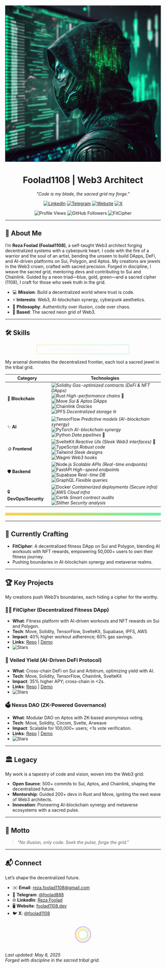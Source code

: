 <p align="center">
  <img src="https://raw.githubusercontent.com/foolad1108/foolad1108/main/image.jpeg" alt="Luxury Jewel Cyberpunk Banner" width="600"/>
</p>

<h1 align="center">Foolad1108 | Web3 Architect</h1>

<p align="center">
  <em>"Code is my blade, the sacred grid my forge."</em>
</p>

<p align="center">
  <a href="https://www.linkedin.com/in/reza-foolad-0abaab22b"><img src="https://img.shields.io/badge/LinkedIn-%230A66C2.svg?logo=linkedin&style=flat-square&labelColor=%230A66C2&color=%23F5F5F5" alt="LinkedIn"/></a>
  <a href="https://t.me/foolad888"><img src="https://img.shields.io/badge/Telegram-%230088CC.svg?logo=telegram&style=flat-square&labelColor=%230088CC&color=%23F5F5F5" alt="Telegram"/></a>
  <a href="https://foolad1108.dev"><img src="https://img.shields.io/badge/Website-%2300FA9A.svg?logo=google-chrome&style=flat-square&labelColor=%2300FA9A&color=%23F5F5F5" alt="Website"/></a>
  <a href="https://x.com/foolad1108"><img src="https://img.shields.io/badge/X-%23000000.svg?logo=x&style=flat-square&labelColor=%23000000&color=%23F5F5F5" alt="X"/></a>
</p>

<p align="center">
  <img src="https://komarev.com/ghpvc/?username=foolad1108&color=00FF00&labelColor=00FF00&style=flat-square&label=Profile%20Views&color=%23F5F5F5" alt="Profile Views"/>
  <img src="https://img.shields.io/github/followers/foolad1108?logo=github&style=social&labelColor=00FF00&color=%23F5F5F5" alt="GitHub Followers"/>
  <img src="https://img.shields.io/badge/Now%20Building-FitCipher-%2300FF00.svg?logo=git&style=flat-square&labelColor=%2300FF00&color=%23F5F5F5" alt="FitCipher"/>
</p>

---

## 🌌 About Me
I’m **Reza Foolad (Foolad1108)**, a self-taught Web3 architect forging decentralized systems with a cyberpunk heart. I code with the fire of a warrior and the soul of an artist, bending the unseen to build DApps, DeFi, and AI-driven platforms on Sui, Polygon, and Aptos. My creations are jewels in the Web3 crown, crafted with sacred precision. Forged in discipline, I weave the sacred grid, mentoring devs and contributing to Sui and Chainlink. Guided by a neon triad—blue, gold, green—and a sacred cipher (1108), I craft for those who seek truth in the grid.

- 💻 **Mission**: Build a decentralized world where trust is code.
- ⚡ **Interests**: Web3, AI-blockchain synergy, cyberpunk aesthetics.
- 🧠 **Philosophy**: Authenticity over illusion, code over chaos.
- 📍 **Based**: The sacred neon grid of Web3.

---

## 🛠 Skills
<p align="center">
  <svg width="300" height="30">
    <defs>
      <linearGradient id="jewelGradient" x1="0%" y1="0%" x2="100%" y2="0%">
        <stop offset="0%" style="stop-color:#FFC107;stop-opacity:1" />
        <stop offset="100%" style="stop-color:#00FA9A;stop-opacity:1" />
      </linearGradient>
    </defs>
    <rect x="0" y="0" width="300" height="30" fill="none" stroke="url(#jewelGradient)" stroke-width="2" opacity="0.7"/>
    <text x="50" y="20" fill="#F5F5F5" font-size="14" font-family="Arial">SACRED JEWEL PULSE</text>
    <animate attributeName="opacity" values="0.5;1;0.5" dur="2s" repeatCount="indefinite" />
  </svg>
</p>

My arsenal dominates the decentralized frontier, each tool a sacred jewel in the tribal grid.

| **Category**         | **Technologies**                                                                 |
|----------------------|---------------------------------------------------------------------------------|
| 💎 **Blockchain**    | <img src="https://img.shields.io/badge/Solidity-%234A4A4A.svg?logo=solidity&style=flat-square&labelColor=%234A4A4A&color=%23F5F5F5" alt="Solidity"/> *Gas-optimized contracts (DeFi & NFT DApps)*<br><img src="https://img.shields.io/badge/Rust-%23DEA584.svg?logo=rust&style=flat-square&labelColor=%23DEA584&color=%23F5F5F5" alt="Rust"/> *High-performance chains* 🦀<br><img src="https://img.shields.io/badge/Move-%2300FF00.svg?logo=c&style=flat-square&labelColor=%2300FF00&color=%23F5F5F5" alt="Move"/> *Sui & Aptos DApps*<br><img src="https://img.shields.io/badge/Chainlink-%23375BD2.svg?logo=chainlink&style=flat-square&labelColor=%23375BD2&color=%23F5F5F5" alt="Chainlink"/> *Oracles*<br><img src="https://img.shields.io/badge/IPFS-%23663399.svg?logo=ipfs&style=flat-square&labelColor=%23663399&color=%23F5F5F5" alt="IPFS"/> *Decentralized storage* 🌐 |
| ✨ **AI**            | <img src="https://img.shields.io/badge/TensorFlow-%23FF6F00.svg?logo=tensorflow&style=flat-square&labelColor=%23FF6F00&color=%23F5F5F5" alt="TensorFlow"/> *Predictive models (AI-blockchain synergy)*<br><img src="https://img.shields.io/badge/PyTorch-%23EE4C2C.svg?logo=pytorch&style=flat-square&labelColor=%23EE4C2C&color=%23F5F5F5" alt="PyTorch"/> *AI-blockchain synergy*<br><img src="https://img.shields.io/badge/Python-%233776AB.svg?logo=python&style=flat-square&labelColor=%233776AB&color=%23F5F5F5" alt="Python"/> *Data pipelines* 🐍 |
| 🪙 **Frontend**      | <img src="https://img.shields.io/badge/SvelteKit-%23FF3E00.svg?logo=svelte&style=flat-square&labelColor=%23FF3E00&color=%23F5F5F5" alt="SvelteKit"/> *Reactive UIs (Sleek Web3 interfaces)* 🧩<br><img src="https://img.shields.io/badge/TypeScript-%233178C6.svg?logo=typescript&style=flat-square&labelColor=%233178C6&color=%23F5F5F5" alt="TypeScript"/> *Robust code*<br><img src="https://img.shields.io/badge/TailwindCSS-%2338B2AC.svg?logo=tailwind-css&style=flat-square&labelColor=%2338B2AC&color=%23F5F5F5" alt="Tailwind"/> *Sleek designs*<br><img src="https://img.shields.io/badge/Wagmi-%2333FF99.svg?logo=web3.js&style=flat-square&labelColor=%2333FF99&color=%23F5F5F5" alt="Wagmi"/> *Web3 hooks* |
| 🛡️ **Backend**       | <img src="https://img.shields.io/badge/Node.js-%23339933.svg?logo=node.js&style=flat-square&labelColor=%23339933&color=%23F5F5F5" alt="Node.js"/> *Scalable APIs (Real-time endpoints)*<br><img src="https://img.shields.io/badge/FastAPI-%23009688.svg?logo=fastapi&style=flat-square&labelColor=%23009688&color=%23F5F5F5" alt="FastAPI"/> *High-speed endpoints*<br><img src="https://img.shields.io/badge/Supabase-%233ECF8E.svg?logo=supabase&style=flat-square&labelColor=%233ECF8E&color=%23F5F5F5" alt="Supabase"/> *Real-time DB*<br><img src="https://img.shields.io/badge/GraphQL-%23E10098.svg?logo=graphql&style=flat-square&labelColor=%23E10098&color=%23F5F5F5" alt="GraphQL"/> *Flexible queries* |
| 🔒 **DevOps/Security** | <img src="https://img.shields.io/badge/Docker-%232496ED.svg?logo=docker&style=flat-square&labelColor=%232496ED&color=%23F5F5F5" alt="Docker"/> *Containerized deployments (Secure infra)*<br><img src="https://img.shields.io/badge/AWS-%23FF9900.svg?logo=amazon-aws&style=flat-square&labelColor=%23FF9900&color=%23F5F5F5" alt="AWS"/> *Cloud infra*<br><img src="https://img.shields.io/badge/Certik-%231A73E8.svg?logo=certik&style=flat-square&labelColor=%231A73E8&color=%23F5F5F5" alt="Certik"/> *Smart contract audits*<br><img src="https://img.shields.io/badge/Slither-%23333333.svg?logo=slither&style=flat-square&labelColor=%23333333&color=%23F5F5F5" alt="Slither"/> *Security analysis* |

<p align="center">
  <svg width="600" height="10">
    <defs>
      <linearGradient id="jewelGradient" x1="0%" y1="0%" x2="100%" y2="0%">
        <stop offset="0%" style="stop-color:#FFC107;stop-opacity:1" />
        <stop offset="100%" style="stop-color:#00FA9A;stop-opacity:1" />
      </linearGradient>
    </defs>
    <rect x="0" y="0" width="600" height="10" fill="url(#jewelGradient)" />
    <animate attributeName="opacity" values="0.5;1;0.5" dur="2s" repeatCount="indefinite" />
  </svg>
</p>

---

## 🌟 Currently Crafting
- **FitCipher**: A decentralized fitness DApp on Sui and Polygon, blending AI workouts with NFT rewards, empowering 50,000+ users to own their fitness journey.
- Pushing boundaries in AI-blockchain synergy and metaverse realms.

---

## 🏆 Key Projects
My creations push Web3’s boundaries, each hiding a cipher for the worthy.

### 🏋️‍♂️ FitCipher (Decentralized Fitness DApp)
- **What**: Fitness platform with AI-driven workouts and NFT rewards on Sui and Polygon.
- **Tech**: Move, Solidity, TensorFlow, SvelteKit, Supabase, IPFS, AWS
- **Impact**: 40% higher workout adherence; 60% gas savings.
- **Links**: [Repo](https://github.com/foolad1108/fitcipher) | [Demo](https://fitcipher.foolad1108.dev)
- <img src="https://img.shields.io/github/stars/foolad1108/fitcipher?logo=github&style=social&labelColor=00FF00&color=%23F5F5F5" alt="Stars"/>

### 💸 Veiled Yield (AI-Driven DeFi Protocol)
- **What**: Cross-chain DeFi on Sui and Arbitrum, optimizing yield with AI.
- **Tech**: Move, Solidity, TensorFlow, Chainlink, SvelteKit
- **Impact**: 35% higher APY; cross-chain in <2s.
- **Links**: [Repo](https://github.com/foolad1108/veiled-yield) | [Demo](https://veiled-yield.foolad1108.dev)
- <img src="https://img.shields.io/github/stars/foolad1108/veiled-yield?logo=github&style=social&labelColor=00FF00&color=%23F5F5F5" alt="Stars"/>

### 🗳️ Nexus DAO (ZK-Powered Governance)
- **What**: Modular DAO on Aptos with ZK-based anonymous voting.
- **Tech**: Move, Solidity, Circom, Svelte, Arweave
- **Impact**: Scalable for 100,000+ users; <1s vote verification.
- **Links**: [Repo](https://github.com/foolad1108/nexus-dao) | [Demo](https://nexus-dao.foolad1108.dev)
- <img src="https://img.shields.io/github/stars/foolad1108/nexus-dao?logo=github&style=social&labelColor=00FF00&color=%23F5F5F5" alt="Stars"/>

---

## 🏛️ Legacy
My work is a tapestry of code and vision, woven into the Web3 grid:
- **Open Source**: 500+ commits to Sui, Aptos, and Chainlink, shaping the decentralized future.
- **Mentorship**: Guided 200+ devs in Rust and Move, igniting the next wave of Web3 architects.
- **Innovation**: Pioneering AI-blockchain synergy and metaverse ecosystems with a sacred pulse.

---

## 📜 Motto
> *"No illusion, only code. Seek the pulse, forge the grid."*

---

## 📬 Connect
Let’s shape the decentralized future.

- ✉️ **Email**: reza.foolad1108@gmail.com
- 💬 **Telegram**: [@foolad888](https://t.me/foolad888)
- 🌐 **LinkedIn**: [Reza Foolad](https://www.linkedin.com/in/reza-foolad-0abaab22b)
- 🖥️ **Website**: [foolad1108.dev](https://foolad1108.dev)
- 🐦 **X**: [@foolad1108](https://x.com/foolad1108)

<p align="center">
  <!-- Hidden cipher: Base64 encoded "O Lord, hasten the relief of our Imam" -->
  <img src="data:image/png;base64,TyBMb3JkLCBoYXN0ZW4gdGhlIHJlbGllZiBvZiBvdXIgSW1hbQ==" alt="Cipher" style="display:none;"/>
  <!-- Sacred cipher: 1108, guided by the neon triad -->
  <svg width="100" height="60" style="margin: 10px;">
    <defs>
      <linearGradient id="jewelGradient" x1="0%" y1="0%" x2="100%" y2="0%">
        <stop offset="0%" style="stop-color:#FFC107;stop-opacity:1" />
        <stop offset="100%" style="stop-color:#00FA9A;stop-opacity:1" />
      </linearGradient>
    </defs>
    <circle cx="50" cy="30" r="25" fill="none" stroke="#8A2BE2" stroke-width="2" opacity="0.5"/>
    <circle cx="50" cy="30" r="20" fill="none" stroke="#FFC107" stroke-width="2" opacity="0.5"/>
    <circle cx="50" cy="30" r="15" fill="none" stroke="url(#jewelGradient)" stroke-width="2" opacity="0.7"/>
    <text x="42" y="35" fill="#F5F5F5" font-size="14" font-family="Arial" opacity="0" class="cipher-text">غ ق ح</text>
    <style>
      svg:hover .cipher-text { opacity: 1; transition: opacity 0.5s; }
    </style>
  </svg>
</p>

*Last updated: May 8, 2025*  
*Forged with discipline in the sacred tribal grid.*